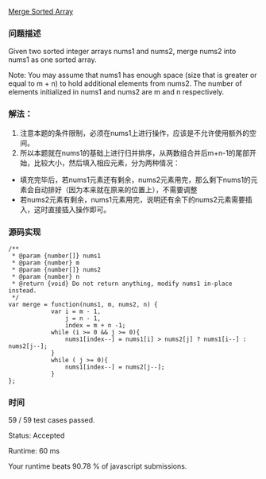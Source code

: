 [Merge Sorted Array](https://leetcode.com/problems/merge-sorted-array/description/)

### 问题描述
Given two sorted integer arrays nums1 and nums2, merge nums2 into nums1 as one sorted array.

Note:
You may assume that nums1 has enough space (size that is greater or equal to m + n) to hold additional elements from nums2. The number of elements initialized in nums1 and nums2 are m and n respectively.

### 解法：
1. 注意本题的条件限制，必须在nums1上进行操作，应该是不允许使用额外的空间。
2. 所以本题就在nums1的基础上进行归并排序，从两数组合并后m+n-1的尾部开始，比较大小，然后填入相应元素，分为两种情况：
- 填充完毕后，若nums1元素还有剩余，nums2元素用完，那么剩下nums1的元素会自动排好（因为本来就在原来的位置上），不需要调整
- 若nums2元素有剩余，nums1元素用完，说明还有余下的nums2元素需要插入，这时直接插入操作即可。

### 源码实现
```
/**
 * @param {number[]} nums1
 * @param {number} m
 * @param {number[]} nums2
 * @param {number} n
 * @return {void} Do not return anything, modify nums1 in-place instead.
 */
var merge = function(nums1, m, nums2, n) {
            var i = m - 1,
                j = n - 1,
                index = m + n -1;
            while (i >= 0 && j >= 0){
                nums1[index--] = nums1[i] > nums2[j] ? nums1[i--] : nums2[j--];
            }
            while ( j >= 0){
                nums1[index--] = nums2[j--];
            }
};
```
### 时间

59 / 59 test cases passed.

Status: Accepted

Runtime: 60 ms

Your runtime beats 90.78 % of javascript submissions.
